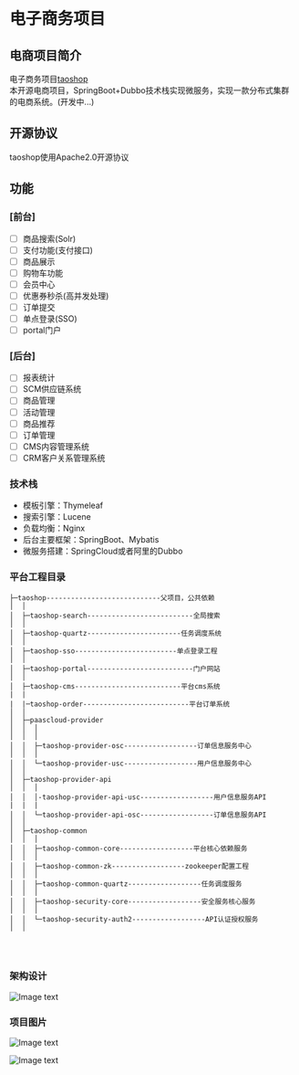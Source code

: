 ﻿# 电子商务项目
## 电商项目简介
电子商务项目[taoshop](https://github.com/u014427391/taoshop)</br>
本开源电商项目，SpringBoot+Dubbo技术栈实现微服务，实现一款分布式集群的电商系统。(开发中...)

## 开源协议
taoshop使用Apache2.0开源协议

## 功能
### [前台]
- [ ] 商品搜索(Solr)
- [ ] 支付功能(支付接口)
- [ ] 商品展示
- [ ] 购物车功能
- [ ] 会员中心
- [ ] 优惠券秒杀(高并发处理)
- [ ] 订单提交
- [ ] 单点登录(SSO)
- [ ] portal门户

### [后台]
- [ ] 报表统计
- [ ] SCM供应链系统
- [ ] 商品管理
- [ ] 活动管理
- [ ] 商品推荐
- [ ] 订单管理
- [ ] CMS内容管理系统
- [ ] CRM客户关系管理系统

### 技术栈
* 模板引擎：Thymeleaf
* 搜索引擎：Lucene
* 负载均衡：Nginx
* 后台主要框架：SpringBoot、Mybatis
* 微服务搭建：SpringCloud或者阿里的Dubbo
### 平台工程目录

```
├─taoshop----------------------------父项目，公共依赖
│  │
│  ├─taoshop-search--------------------------全局搜索
│  │
│  ├─taoshop-quartz-----------------------任务调度系统
│  │
│  ├─taoshop-sso-------------------------单点登录工程
│  │
│  ├─taoshop-portal--------------------------门户网站
│  │
│  ├─taoshop-cms--------------------------平台cms系统
|  |
|  |─taoshop-order--------------------------平台订单系统
│  │
│  ├─paascloud-provider
│  │  │
│  │  │
│  │  ├─taoshop-provider-osc------------------订单信息服务中心
│  │  │
│  │  └─taoshop-provider-usc------------------用户信息服务中心
│  │
│  ├─taoshop-provider-api
│  │  │
│  │  │-taoshop-provider-api-usc------------------用户信息服务API
|  |  |
│  │  └─taoshop-provider-api-osc------------------订单信息服务API
│  │
│  ├─taoshop-common
│  │  │
│  │  ├─taoshop-common-core------------------平台核心依赖服务
│  │  │
│  │  ├─taoshop-common-zk------------------zookeeper配置工程
│  │  │
│  │  ├─taoshop-common-quartz------------------任务调度服务
│  │  │
│  │  ├─taoshop-security-core------------------安全服务核心服务
│  │  │
│  │  └─taoshop-security-auth2------------------API认证授权服务
│  │




```



### 架构设计

![Image text](https://github.com/u014427391/taoshop/raw/master/screenshot/架构图20180409.png)

### 项目图片

![Image text](https://github.com/u014427391/taoshop/raw/master/screenshot/商城首页.png)



![Image text](https://github.com/u014427391/taoshop/raw/master/screenshot/精品推荐.png)
